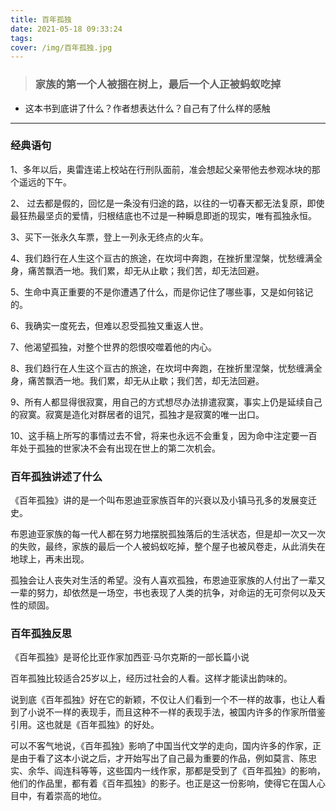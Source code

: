 ```yaml
---
title: 百年孤独
date: 2021-05-18 09:33:24
tags:
cover: /img/百年孤独.jpg
---
```

> ### 家族的第一个人被捆在树上，最后一个人正被蚂蚁吃掉

- 这本书到底讲了什么？作者想表达什么？自己有了什么样的感触
<hr>

### 经典语句
1、多年以后，奥雷连诺上校站在行刑队面前，准会想起父亲带他去参观冰块的那个遥远的下午。

2、 过去都是假的，回忆是一条没有归途的路，以往的一切春天都无法复原，即使最狂热最坚贞的爱情，归根结底也不过是一种瞬息即逝的现实，唯有孤独永恒。

3、买下一张永久车票，登上一列永无终点的火车。

4、我们趋行在人生这个亘古的旅途，在坎坷中奔跑，在挫折里涅槃，忧愁缠满全身，痛苦飘洒一地。我们累，却无从止歇；我们苦，却无法回避。

5、生命中真正重要的不是你遭遇了什么，而是你记住了哪些事，又是如何铭记的。

6、我确实一度死去，但难以忍受孤独又重返人世。

7、他渴望孤独，对整个世界的怨恨咬噬着他的内心。

8、我们趋行在人生这个亘古的旅途，在坎坷中奔跑，在挫折里涅槃，忧愁缠满全身，痛苦飘洒一地。我们累，却无从止歇；我们苦，却无法回避。

9、所有人都显得很寂寞，用自己的方式想尽办法排遣寂寞，事实上仍是延续自己的寂寞。寂寞是造化对群居者的诅咒，孤独才是寂寞的唯一出口。

10、这手稿上所写的事情过去不曾，将来也永远不会重复，因为命中注定要一百年处于孤独的世家决不会有出现在世上的第二次机会。

###  百年孤独讲述了什么

《百年孤独》讲的是一个叫布恩迪亚家族百年的兴衰以及小镇马孔多的发展变迁史。

布恩迪亚家族的每一代人都在努力地摆脱孤独落后的生活状态，但是却一次又一次的失败，最终，家族的最后一个人被蚂蚁吃掉，整个屋子也被风卷走，从此消失在地球上，再未出现。

孤独会让人丧失对生活的希望。没有人喜欢孤独，布恩迪亚家族的人付出了一辈又一辈的努力，却依然是一场空，书也表现了人类的抗争，对命运的无可奈何以及天性的顽固。

### 百年孤独反思
《百年孤独》是哥伦比亚作家加西亚·马尔克斯的一部长篇小说

百年孤独比较适合25岁以上，经历过社会的人看。这样才能读出韵味的。

说到底《百年孤独》好在它的新颖，不仅让人们看到一个不一样的故事，也让人看到了小说不一样的表现手，而且这种不一样的表现手法，被国内许多的作家所借鉴引用。这也就是《百年孤独》的好处。

可以不客气地说，《百年孤独》影响了中国当代文学的走向，国内许多的作家，正是由于看了这本小说之后，才开始写出了自己最为重要的作品，例如莫言、陈忠实、余华、阎连科等等，这些国内一线作家，那都是受到了《百年孤独》的影响，他们的作品里，都有着《百年孤独》的影子。也正是这一份影响，使得它在国人心目中，有着崇高的地位。